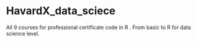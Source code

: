 # HavardX_data_sciece
All 9 courses for professional certificate code in R . From basic to R for data science level.
